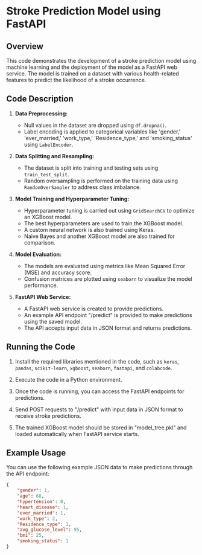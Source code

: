 # Stroke Prediction Model using FastAPI

## Overview
This code demonstrates the development of a stroke prediction model using machine learning and the deployment of the model as a FastAPI web service. The model is trained on a dataset with various health-related features to predict the likelihood of a stroke occurrence.

## Code Description
1. **Data Preprocessing:**
   - Null values in the dataset are dropped using `df.dropna()`.
   - Label encoding is applied to categorical variables like 'gender,' 'ever_married,' 'work_type,' 'Residence_type,' and 'smoking_status' using `LabelEncoder`.

2. **Data Splitting and Resampling:**
   - The dataset is split into training and testing sets using `train_test_split`.
   - Random oversampling is performed on the training data using `RandomOverSampler` to address class imbalance.

3. **Model Training and Hyperparameter Tuning:**
   - Hyperparameter tuning is carried out using `GridSearchCV` to optimize an XGBoost model.
   - The best hyperparameters are used to train the XGBoost model.
   - A custom neural network is also trained using Keras.
   - Naive Bayes and another XGBoost model are also trained for comparison.

4. **Model Evaluation:**
   - The models are evaluated using metrics like Mean Squared Error (MSE) and accuracy score.
   - Confusion matrices are plotted using `seaborn` to visualize the model performance.

6. **FastAPI Web Service:**
   - A FastAPI web service is created to provide predictions.
   - An example API endpoint "/predict" is provided to make predictions using the saved model.
   - The API accepts input data in JSON format and returns predictions.

## Running the Code
1. Install the required libraries mentioned in the code, such as `keras`, `pandas`, `scikit-learn`, `xgboost`, `seaborn`, `fastapi`, and `colabcode`.

2. Execute the code in a Python environment.

3. Once the code is running, you can access the FastAPI endpoints for predictions.

4. Send POST requests to "/predict" with input data in JSON format to receive stroke predictions.

5. The trained XGBoost model should be stored in "model_tree.pkl" and loaded automatically when FastAPI service starts.

## Example Usage
You can use the following example JSON data to make predictions through the API endpoint:
```json
{
    "gender": 1,
    "age": 68,
    "hypertension": 0,
    "heart_disease": 1,
    "ever_married": 1,
    "work_type": 2,
    "Residence_type": 1,
    "avg_glucose_level": 95,
    "bmi": 25,
    "smoking_status": 1
}
